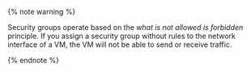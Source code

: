 {% note warning %}

Security groups operate based on the _what is not allowed is forbidden_ principle. If you assign a security group without rules to the network interface of a VM, the VM will not be able to send or receive traffic. 

{% endnote %}